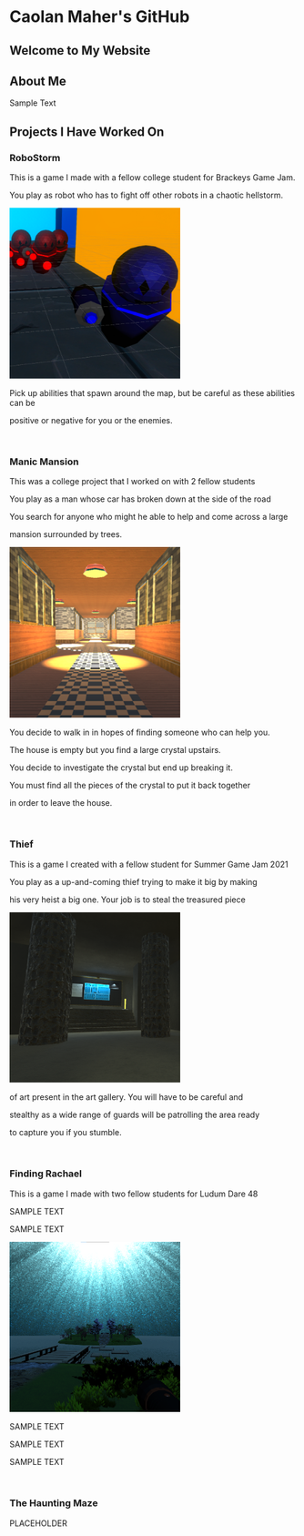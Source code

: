 # Caolan Maher's GitHub

<link href="style.css" rel="stylesheet">

## Welcome to My Website

## About Me

<p class="red"> Sample Text </p>

## Projects I Have Worked On

### RoboStorm

<p>This is a game I made with a fellow college student for Brackeys Game Jam.</p>
<p>You play as robot who has to fight off other robots in a chaotic hellstorm.</p>
<img class="float_right_project_image" src="images/RoboStorm.png" alt="RoboStorm" width="300" height="300" />
<p>Pick up abilities that spawn around the map, but be careful as these abilities can be</p>
<p>positive or negative for you or the enemies.</p>

<br class="text_space">

### Manic Mansion

<p>This was a college project that I worked on with 2 fellow students</p>
<p>You play as a man whose car has broken down at the side of the road</p>
<p>You search for anyone who might he able to help and come across a large</p>
<p>mansion surrounded by trees.</p>
<img class="float_right_project_image" src="images/ManicMansion.png" alt="Manic Mansion" width="300" height="300" />
<p>You decide to walk in in hopes of finding someone who can help you.</p>
<p>The house is empty but you find a large crystal upstairs.</p>
<p>You decide to investigate the crystal but end up breaking it.</p>
<p>You must find all the pieces of the crystal to put it back together</p>
<p>in order to leave the house.</p>

<br class="text_space">

### Thief

<p>This is a game I created with a fellow student for Summer Game Jam 2021</p>
<p>You play as a up-and-coming thief trying to make it big by making</p>
<p>his very heist a big one. Your job is to steal the treasured piece</p>
<img class="float_right_project_image" src="images/Thief.png" alt="Thief" width="300" width="300" />
<p>of art present in the art gallery.  You will have to be careful and</p>
<p>stealthy as a wide range of guards will be patrolling the area ready</p>
<p>to capture you if you stumble.</p>

<br class="text_space">

### Finding Rachael

<p>This is a game I made with two fellow students for Ludum Dare 48</p>
<p>SAMPLE TEXT</p>
<p>SAMPLE TEXT</p>
<img class="float_right_project_image" src="images/FindingRachael.png" alt="Thief" width="300" width="300" />
<p>SAMPLE TEXT</p>
<p>SAMPLE TEXT</p>
<p>SAMPLE TEXT</p>

<br class="text_space">

### The Haunting Maze
PLACEHOLDER
